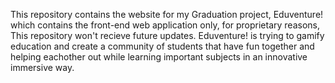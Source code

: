 This repository contains the website for my Graduation project, Eduventure!
which contains the front-end web application only, for proprietary reasons, This repository won't recieve future updates.
Eduventure! is trying to gamify education and create a community of students that have fun together and helping eachother out while learning important subjects in an innovative immersive way.